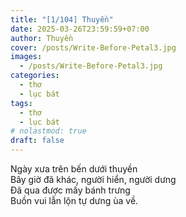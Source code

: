 ```yaml
---
title: "[1/104] Thuyền"
date: 2025-03-26T23:59:59+07:00
author: Thuyền
cover: /posts/Write-Before-Petal3.jpg
images:
  - /posts/Write-Before-Petal3.jpg
categories:
  - thơ
  - lục bát
tags:
  - thơ
  - lục bát
# nolastmod: true
draft: false
---
```


Ngày xưa trên bến dưới thuyền  
Bây giờ đã khác, người hiển, người dưng  
Đã qua được mấy bánh trưng  
Buồn vui lẫn lộn tự dưng ùa về.